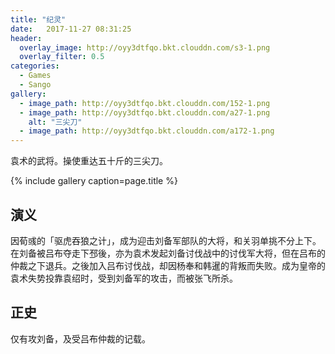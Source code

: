 ```yaml
---
title: "纪灵"
date:   2017-11-27 08:31:25
header:
  overlay_image: http://oyy3dtfqo.bkt.clouddn.com/s3-1.png
  overlay_filter: 0.5
categories:
  - Games
  - Sango
gallery:
  - image_path: http://oyy3dtfqo.bkt.clouddn.com/152-1.png
  - image_path: http://oyy3dtfqo.bkt.clouddn.com/a27-1.png
    alt: "三尖刀"
  - image_path: http://oyy3dtfqo.bkt.clouddn.com/a172-1.png
---
```


袁术的武将。操使重达五十斤的三尖刀。

{% include gallery caption=page.title %}

## 演义

因荀彧的「驱虎吞狼之计」，成为迎击刘备军部队的大将，和关羽单挑不分上下。在刘备被吕布夺走下邳後，亦为袁术发起刘备讨伐战中的讨伐军大将，但在吕布的仲裁之下退兵。之後加入吕布讨伐战，却因杨奉和韩暹的背叛而失败。成为皇帝的袁术失势投靠袁绍时，受到刘备军的攻击，而被张飞所杀。

## 正史

仅有攻刘备，及受吕布仲裁的记载。